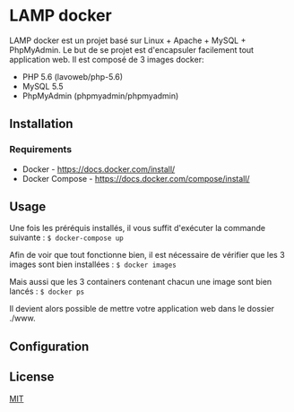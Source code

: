 # LAMP docker 

LAMP docker est un projet basé sur Linux + Apache + MySQL + PhpMyAdmin. Le but de se projet est d'encapsuler facilement tout application web. Il est composé de 3 images docker:
* PHP 5.6 (lavoweb/php-5.6)
* MySQL 5.5
* PhpMyAdmin (phpmyadmin/phpmyadmin)

## Installation

### Requirements
* Docker - https://docs.docker.com/install/
* Docker Compose - https://docs.docker.com/compose/install/

## Usage
Une fois les préréquis installés, il vous suffit d'exécuter la commande suivante : 
`$ docker-compose up`

Afin de voir que tout fonctionne bien, il est nécessaire de vérifier que les 3 images sont bien installées :
`$ docker images`

Mais aussi que les 3 containers contenant chacun une image sont bien lancés : 
`$ docker ps`

Il devient alors possible de mettre votre application web dans le dossier ./www.

## Configuration

## License
[MIT](https://choosealicense.com/licenses/mit/)
